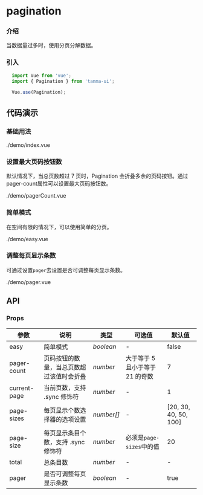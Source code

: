 # pagination

### 介绍

当数据量过多时，使用分页分解数据。

### 引入

```js
  import Vue from 'vue';
  import { Pagination } from 'tanma-ui';
  
  Vue.use(Pagination);
```

## 代码演示

### 基础用法

<demo-code>./demo/index.vue</demo-code>

### 设置最大页码按钮数

默认情况下，当总页数超过 7 页时，Pagination 会折叠多余的页码按钮。通过pager-count属性可以设置最大页码按钮数。

<demo-code>./demo/pagerCount.vue</demo-code>

### 简单模式

在空间有限的情况下，可以使用简单的分页。

<demo-code>./demo/easy.vue</demo-code>

### 调整每页显示条数

可通过设置`pager`去设置是否可调整每页显示条数。

<demo-code>./demo/pager.vue</demo-code>

## API

### Props

参数 | 说明 | 类型 | 可选值 | 默认值
-- | -- | -- | -- | --
easy | 简单模式 | _boolean_ | - | false
pager-count | 页码按钮的数量，当总页数超过该值时会折叠 | _number_ | 大于等于 5 且小于等于 21 的奇数 | 7
current-page | 当前页数，支持 .sync 修饰符 | _number_ | - | 1
page-sizes | 每页显示个数选择器的选项设置 | _number[]_ | - | [20, 30, 40, 50, 100]
page-size | 每页显示条目个数，支持 .sync 修饰符 | _number_ | 必须是`page-sizes`中的值 | 20
total | 总条目数 | _number_ | - | -
pager | 是否可调整每页显示条数 | _boolean_ | - | true